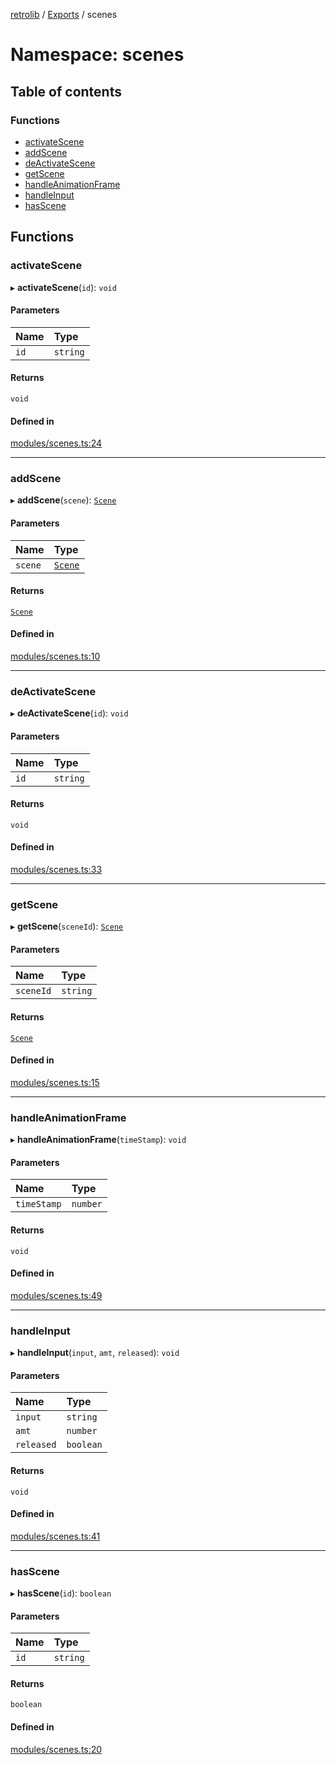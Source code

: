 [retrolib](../README.md) / [Exports](../modules.md) / scenes

# Namespace: scenes

## Table of contents

### Functions

- [activateScene](scenes.md#activatescene)
- [addScene](scenes.md#addscene)
- [deActivateScene](scenes.md#deactivatescene)
- [getScene](scenes.md#getscene)
- [handleAnimationFrame](scenes.md#handleanimationframe)
- [handleInput](scenes.md#handleinput)
- [hasScene](scenes.md#hasscene)

## Functions

### activateScene

▸ **activateScene**(`id`): `void`

#### Parameters

| Name | Type |
| :------ | :------ |
| `id` | `string` |

#### Returns

`void`

#### Defined in

[modules/scenes.ts:24](https://github.com/philbgarner/retrolib/blob/ffca896/src/modules/scenes.ts#L24)

___

### addScene

▸ **addScene**(`scene`): [`Scene`](../classes/Scene.md)

#### Parameters

| Name | Type |
| :------ | :------ |
| `scene` | [`Scene`](../classes/Scene.md) |

#### Returns

[`Scene`](../classes/Scene.md)

#### Defined in

[modules/scenes.ts:10](https://github.com/philbgarner/retrolib/blob/ffca896/src/modules/scenes.ts#L10)

___

### deActivateScene

▸ **deActivateScene**(`id`): `void`

#### Parameters

| Name | Type |
| :------ | :------ |
| `id` | `string` |

#### Returns

`void`

#### Defined in

[modules/scenes.ts:33](https://github.com/philbgarner/retrolib/blob/ffca896/src/modules/scenes.ts#L33)

___

### getScene

▸ **getScene**(`sceneId`): [`Scene`](../classes/Scene.md)

#### Parameters

| Name | Type |
| :------ | :------ |
| `sceneId` | `string` |

#### Returns

[`Scene`](../classes/Scene.md)

#### Defined in

[modules/scenes.ts:15](https://github.com/philbgarner/retrolib/blob/ffca896/src/modules/scenes.ts#L15)

___

### handleAnimationFrame

▸ **handleAnimationFrame**(`timeStamp`): `void`

#### Parameters

| Name | Type |
| :------ | :------ |
| `timeStamp` | `number` |

#### Returns

`void`

#### Defined in

[modules/scenes.ts:49](https://github.com/philbgarner/retrolib/blob/ffca896/src/modules/scenes.ts#L49)

___

### handleInput

▸ **handleInput**(`input`, `amt`, `released`): `void`

#### Parameters

| Name | Type |
| :------ | :------ |
| `input` | `string` |
| `amt` | `number` |
| `released` | `boolean` |

#### Returns

`void`

#### Defined in

[modules/scenes.ts:41](https://github.com/philbgarner/retrolib/blob/ffca896/src/modules/scenes.ts#L41)

___

### hasScene

▸ **hasScene**(`id`): `boolean`

#### Parameters

| Name | Type |
| :------ | :------ |
| `id` | `string` |

#### Returns

`boolean`

#### Defined in

[modules/scenes.ts:20](https://github.com/philbgarner/retrolib/blob/ffca896/src/modules/scenes.ts#L20)
